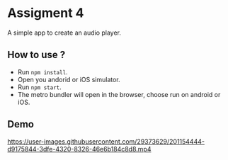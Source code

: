 # Assigment 4

A simple app to create an audio player.

## How to use ?

- Run `npm install`.
- Open you andorid or iOS simulator.
- Run `npm start`.
- The metro bundler will open in the browser, choose run on android or iOS.

## Demo

https://user-images.githubusercontent.com/29373629/201154444-d9175844-3dfe-4320-8326-46e6b184c8d8.mp4

